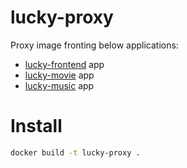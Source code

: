 # lucky-proxy

Proxy image fronting below applications:
- [lucky-frontend](https://github.com/ldynia/web-lucky-frontend) app
- [lucky-movie](https://github.com/ldynia/flask-lucky-movie) app
- [lucky-music](https://github.com/ldynia/dotnet-lucky-music) app

# Install

```bash
docker build -t lucky-proxy .
```
